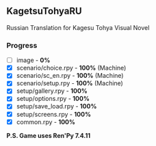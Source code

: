## KagetsuTohyaRU
Russian Translation for Kagesu Tohya Visual Novel
### Progress

 - [ ] image - **0%**
 - [x] scenario/choice.rpy - **100%** (Machine)
 - [x] scenario/sc_en.rpy - **100%** (Machine)
 - [x] scenario/setup.rpy - **100%** (Machine)
 - [x] setup/gallery.rpy - **100%**
 - [x] setup/options.rpy - **100%**
 - [x] setup/save_load.rpy - **100%**
 - [x] setup/screens.rpy - **100%**
 - [x] common.rpy - **100%**

**P.S. Game uses Ren'Py 7.4.11**
